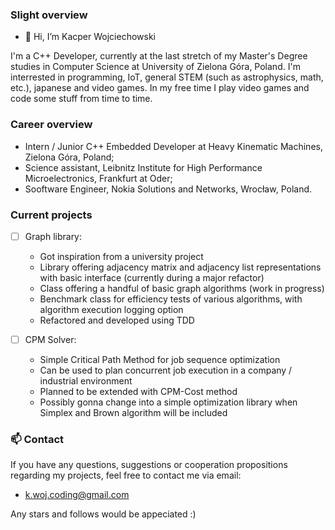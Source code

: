 ### Slight overview

- 👋 Hi, I’m Kacper Wojciechowski

I'm a C++ Developer, currently at the last stretch of my Master's Degree studies in Computer Science at University of Zielona Góra, Poland. I'm interrested in programming, IoT, general STEM (such as astrophysics, math, etc.), japanese and video games. In my free time I play video games and code some stuff from time to time. 

### Career overview

- Intern / Junior C++ Embedded Developer at Heavy Kinematic Machines, Zielona Góra, Poland;
- Science assistant, Leibnitz Institute for High Performance Microelectronics, Frankfurt at Oder;
- Sooftware Engineer, Nokia Solutions and Networks, Wrocław, Poland.

### Current projects

- [ ] Graph library: 
  - Got inspiration from a university project
  - Library offering adjacency matrix and adjacency list representations with basic interface (currently during a major refactor)
  - Class offering a handful of basic graph algorithms (work in progress)
  - Benchmark class for efficiency tests of various algorithms, with algorithm execution logging option
  - Refactored and developed using TDD

- [ ] CPM Solver:
  - Simple Critical Path Method for job sequence optimization
  - Can be used to plan concurrent job execution in a company / industrial environment
  - Planned to be extended with CPM-Cost method
  - Possibly gonna change into a simple optimization library when Simplex and Brown algorithm will be included

### 📫 Contact

If you have any questions, suggestions or cooperation propositions regarding my projects, feel free to contact me via email:
  - k.woj.coding@gmail.com

Any stars and follows would be appeciated :)
